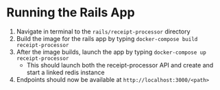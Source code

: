 # Running the Rails App

1. Navigate in terminal to the `rails/receipt-processor` directory
2. Build the image for the rails app by typing `docker-compose build receipt-processor`
3. After the image builds, launch the app by typing `docker-compose up receipt-processor`
	- This should launch both the receipt-processor API and create and start a linked redis instance
4. Endpoints should now be available at `http://localhost:3000/<path>`
